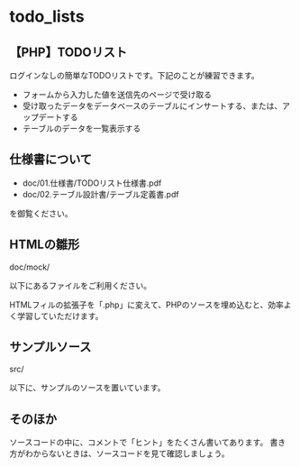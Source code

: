 # todo_lists
## 【PHP】TODOリスト

ログインなしの簡単なTODOリストです。下記のことが練習できます。
- フォームから入力した値を送信先のページで受け取る
- 受け取ったデータをデータベースのテーブルにインサートする、または、アップデートする
- テーブルのデータを一覧表示する

## 仕様書について
- doc/01.仕様書/TODOリスト仕様書.pdf
- doc/02.テーブル設計書/テーブル定義書.pdf

を御覧ください。

## HTMLの雛形

doc/mock/

以下にあるファイルをご利用ください。

HTMLフィルの拡張子を「.php」に変えて、PHPのソースを埋め込むと、効率よく学習していただけます。

## サンプルソース

src/

以下に、サンプルのソースを置いています。

## そのほか

ソースコードの中に、コメントで「ヒント」をたくさん書いてあります。
書き方がわからないときは、ソースコードを見て確認しましょう。
